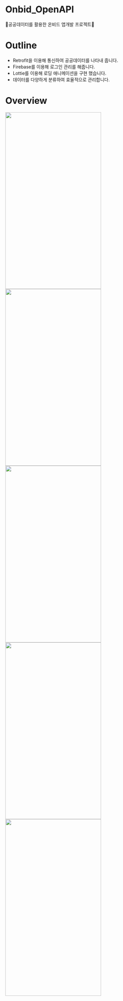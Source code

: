 # Onbid_OpenAPI
🤖공공데이터를 활용한 온비드 앱개발 프로젝트🤖

# Outline
- Retrofit을 이용해 통신하여 공공데이터를 나타내 줍니다.
- Firebase를 이용해 로그인 관리를 해줍니다.
- Lottie를 이용해 로딩 애니메이션을 구현 했습니다.
- 데이터를 다양하게 분류하여 효율적으로 관리합니다.

# Overview
<div style="display:block">
    <img src="https://user-images.githubusercontent.com/67450413/117545622-85521f00-b061-11eb-9858-af3a4c7de0f6.png" width="300" height="550">
    <img src="https://user-images.githubusercontent.com/67450413/117545637-969b2b80-b061-11eb-9e64-f6690e40b6ff.png" width="300" height="550">
</div>
<div style="display: block">
  <img src="https://user-images.githubusercontent.com/67450413/117545653-a87cce80-b061-11eb-9cee-70dfdcfc965e.png" width="300" height="550">
  <img src="https://user-images.githubusercontent.com/67450413/117545669-b7638100-b061-11eb-99dd-c1bb4d18819d.png" width="300" height="550">
  <img src="https://user-images.githubusercontent.com/67450413/117545691-ce09d800-b061-11eb-94ec-547c7dcfb338.png" width="300" height="550">
</div>
